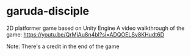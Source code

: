 # garuda-disciple

2D platformer game based on Unity Engine
A video walkthrough of the game:
https://youtu.be/QrMjAu8n4bI?si=ADQOELSy8KHudt6D

Note: There's a credit in the end of the game
